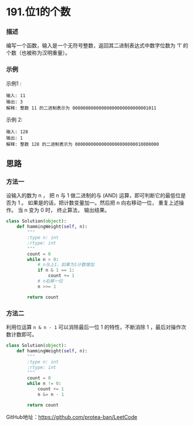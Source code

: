 # 191.位1的个数

### 描述

编写一个函数，输入是一个无符号整数，返回其二进制表达式中数字位数为 ‘1’ 的个数（也被称为汉明重量）。

### 示例

示例1 :

    输入: 11
    输出: 3
    解释: 整数 11 的二进制表示为 00000000000000000000000000001011
 

示例 2:

    输入: 128
    输出: 1
    解释: 整数 128 的二进制表示为 00000000000000000000000010000000

## 思路

### 方法一

设输入的数为 n ， 把 n 与 1 做二进制的与 (AND) 运算，即可判断它的最低位是否为 1 。 如果是的话，把计数变量加一。然后把 n 向右移动一位， 重复上述操作。 当 n 变为 0 时， 终止算法， 输出结果。

```python
class Solution(object):
    def hammingWeight(self, n):
        """
        :type n: int
        :rtype: int
        """
        count = 0
        while n > 0:
            # n与上1，如果为1计数增加
            if n & 1 == 1:
                count += 1
            # n右移一位
            n >>= 1

        return count
```

### 方法二

利用位运算 `n & n - 1` 可以消除最后一位 1 的特性，不断消除 1 ，最后对操作次数计数即可。

```python
class Solution(object):
    def hammingWeight(self, n):
        """
        :type n: int
        :rtype: int
        """
        count = 0
        while n != 0:
            count += 1
            n &= n - 1

        return count
```

GitHub地址：https://github.com/protea-ban/LeetCode